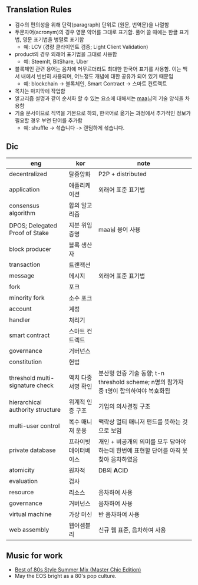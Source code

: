 ## Translation Rules

* 검수의 편의성을 위해 단락(paragraph) 단위로 {원문, 번역문}을 나열함
* 두문자어(acronym)의 경우 영문 약어를 그대로 표기함. 풀어 쓸 때에는 한글 표기법, 영문 표기법을 병렬로 표기함
    - 예: LCV (경량 클라이언트 검증; Light Client Validation)
* product의 경우 외래어 표기법을 그대로 사용함
    - 예: SteemIt, BitShare, Uber
* 블록체인 관련 용어는 음차에 머무르더라도 최대한 한국어 표기를 사용함. 이는 백서 내에서 빈번히 사용되며, 어느정도 개념에 대한 공유가 되어 있기 때문임
    - 예: blockchain -> 블록체인, Smart Contract -> 스마트 컨트랙트
* 목차는 마지막에 작업함
* 알고리즘 설명과 같이 순서화 할 수 있는 요소에 대해서는 [maa](https://steemit.com/@maa)님의 기술 양식을 차용함
* 기술 문서이므로 직역을 기본으로 하되, 한국어로 옮기는 과정에서 추가적인 정보가 필요할 경우 부연 단어를 추가함
    - 예: shuffle -> 섞습니다 -> 랜덤하게 섞습니다.

## Dic

|eng                            |kor                        |note|
|-------------------------------|---------------------------|----|
|decentralized                  |탈중앙화                    |P2P + distributed|
|application                    |애플리케이션                 |외래어 표준 표기법|
|consensus algorithm            |합의 알고리즘                ||
|DPOS; Delegated Proof of Stake |지분 위임 증명               |maa님 용어 사용|
|block producer                 |블록 생산자                 ||
|transaction                    |트랜잭션                   ||
|message                        |메시지                    |외래어 표준 표기법|
|fork                           |포크                         ||
|minority fork                  |소수 포크                  ||
|account                        |계정                         ||
|handler                        |처리기                        ||
|smart contract                 |스마트 컨트렉트               ||
|governance                     |거버넌스                       ||
|constitution                   |헌법                         ||
|threshold multi-signature check|역치 다중 서명 확인            |분산형 인증 기술 동향; t-n threshold scheme; n명의 참가자 중 t명이 합의하여야 복호화됨|
|hierarchical authority structure|위계적 인증 구조             |기업의 의사결정 구조|
|multi-user control             |복수 매니저 운용              |맥락상 멀티 매니저 펀드를 뜻하는 것으로 보임|
|private database               |프라이빗 데이터베이스        |개인 + 비공개의 의미를 모두 담아야 하는데 한번에 표현할 단어를 아직 못찾아 음차하였음|
|atomicity                      |원자적                        |DB의 **A**CID|
|evaluation                     |검사                         ||
|resource                       |리소스                        |음차하여 사용|
|governance                     |거버넌스                       |음차하여 사용|
|virtual machine                |가상 머신                       |반 음차하여 사용|
|web assembly                   |웹어셈블리                 |신규 웹 표준, 음차하여 사용|

## Music for work

- [Best of 80s Style Summer Mix (Master Chic Edition)](https://www.youtube.com/watch?v=V6UaJoGOW50)
- May the EOS bright as a 80's pop culture.